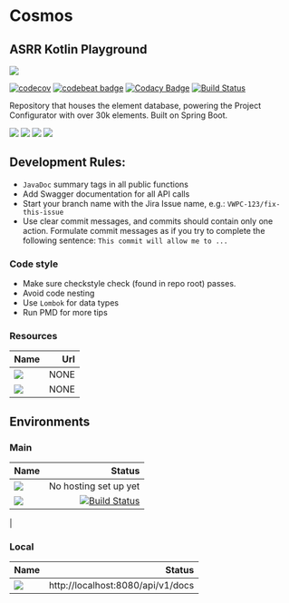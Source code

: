 # Cosmos 
## ASRR Kotlin Playground
<img src ="https://img.shields.io/badge/Powered%20By-ASRR-black?style=for-the-badge"/>

[![codecov](https://codecov.io/gh/ASRRtechnologies/cosmos/branch/main/graph/badge.svg?token=6US5FQD10B)](https://codecov.io/gh/ASRRtechnologies/cosmos)
[![codebeat badge](https://codebeat.co/badges/bd8fbf4e-9368-471c-aef7-7f7f1fe956ae)](https://codebeat.co/projects/github-com-asrrtechnologies-cosmos-main)
[![Codacy Badge](https://app.codacy.com/project/badge/Grade/8ea97b6909f04c76b884a619fd7f8c12)](https://www.codacy.com/gh/ASRRtechnologies/cosmos/dashboard?utm_source=github.com&amp;utm_medium=referral&amp;utm_content=ASRRtechnologies/cosmos&amp;utm_campaign=Badge_Grade)
[![Build Status](https://travis-ci.com/ASRRtechnologies/cosmos.svg?branch=main)](https://travis-ci.com/ASRRtechnologies/cosmos)

Repository that houses the element database, powering the Project Configurator with over 30k elements. Built on Spring Boot.

<img src="https://img.shields.io/badge/spring-boot%20-%236DB33F.svg?&style=for-the-badge&logo=spring&logoColor=white"/> <img src="https://img.shields.io/badge/kotlin-%230095D5.svg?&style=for-the-badge&logo=kotlin&logoColor=white"/> <img src ="https://img.shields.io/badge/MongoDB-%234ea94b.svg?&style=for-the-badge&logo=mongodb&logoColor=white"/>
<img src="https://img.shields.io/badge/gradle%20-%2302313A.svg?&style=for-the-badge&logo=gradle&logoColor=white"/> 

## Development Rules:
- `JavaDoc` summary tags in all public functions
- Add Swagger documentation for all API calls
- Start your branch name with the Jira Issue name, e.g.: `VWPC-123/fix-this-issue`
- Use clear commit messages, and commits should contain only one action. Formulate commit messages as if you try to complete the following sentence: `This commit will allow me to ...`

### Code style
- Make sure checkstyle check (found in repo root) passes.
- Avoid code nesting
- Use `Lombok` for data types  
- Run PMD for more tips

### Resources
| Name   | Url        |   
| :------------- |-------------:|
| <img src="https://img.shields.io/badge/Jira%20-%230352CC.svg?&style=for-the-badge&logo=jira&logoColor=white"/>    | NONE |  
| <img src="https://img.shields.io/badge/Confluence%20-%230352CC.svg?&style=for-the-badge&logo=confluence&logoColor=white"/>       | NONE      |  



## Environments
### Main 
| Name   | Status        |   
| :------------- |-------------:| 
| <img src="https://img.shields.io/badge/swagger%20-%2343853D.svg?&style=for-the-badge&logo=swagger&logoColor=white"/>    | No hosting set up yet |  
| <img src="https://img.shields.io/badge/Travis CI%20-%23000000.svg?&style=for-the-badge&logo=travis&logoColor=white"/>   | [![Build Status](https://travis-ci.com/ASRRtechnologies/cosmos.svg?branch=main)](https://travis-ci.com/ASRRtechnologies/cosmos)
|  

### Local 
| Name   | Status        |   
| :------------- |-------------:| 
| <img src="https://img.shields.io/badge/swagger%20-%2343853D.svg?&style=for-the-badge&logo=swagger&logoColor=white"/>      | http://localhost:8080/api/v1/docs |  


